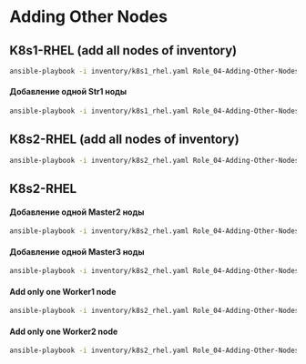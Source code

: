 # Adding Other Nodes

## K8s1-RHEL (add all nodes of inventory)
```bash
ansible-playbook -i inventory/k8s1_rhel.yaml Role_04-Adding-Other-Nodes.yaml -b
```

#### Добавление одной Str1 ноды
```bash
ansible-playbook -i inventory/k8s1_rhel.yaml Role_04-Adding-Other-Nodes.yaml -b --extra-vars "added_node=k8s1-rhel-str-n01.fillswim.local"
```



## K8s2-RHEL (add all nodes of inventory)
```bash
ansible-playbook -i inventory/k8s2_rhel.yaml Role_04-Adding-Other-Nodes.yaml -b
```



## K8s2-RHEL
#### Добавление одной Master2 ноды
```bash
ansible-playbook -i inventory/k8s2_rhel.yaml Role_04-Adding-Other-Nodes.yaml -b --extra-vars "added_node=k8s2-rhel-master2.fillswim.local"
```

#### Добавление одной Master3 ноды
```bash
ansible-playbook -i inventory/k8s2_rhel.yaml Role_04-Adding-Other-Nodes.yaml -b --extra-vars "added_node=k8s2-rhel-master3.fillswim.local"
```

#### Add only one Worker1 node
```bash
ansible-playbook -i inventory/k8s2_rhel.yaml Role_04-Adding-Other-Nodes.yaml -b --extra-vars "added_node=k8s2-rhel-worker1.fillswim.local"
```

#### Add only one Worker2 node
```bash
ansible-playbook -i inventory/k8s2_rhel.yaml Role_04-Adding-Other-Nodes.yaml -b --extra-vars "added_node=k8s2-rhel-worker2.fillswim.local"
```